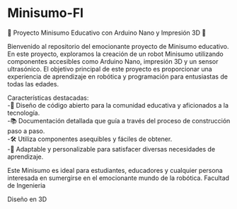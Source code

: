 # Minisumo-FI
🤖 Proyecto Minisumo Educativo con Arduino Nano y Impresión 3D 🤖

Bienvenido al repositorio del emocionante proyecto de Minisumo educativo. En este proyecto, exploramos la creación de un robot Minisumo utilizando componentes accesibles como Arduino Nano, impresión 3D y un sensor ultrasónico. El objetivo principal de este proyecto es proporcionar una experiencia de aprendizaje en robótica y programación para entusiastas de todas las edades.

Características destacadas:                   
	-🔬 Diseño de código abierto para la comunidad educativa y aficionados a la tecnología.        
	-📚 Documentación detallada que guía a través del proceso de construcción paso a paso.       
	-🛠️ Utiliza componentes asequibles y fáciles de obtener.      
	-📏 Adaptable y personalizable para satisfacer diversas necesidades de aprendizaje.       

Este Minisumo es ideal para estudiantes, educadores y cualquier persona interesada en sumergirse en el emocionante mundo de la robótica.
Facultad de Ingenieria

Diseño en 3D
